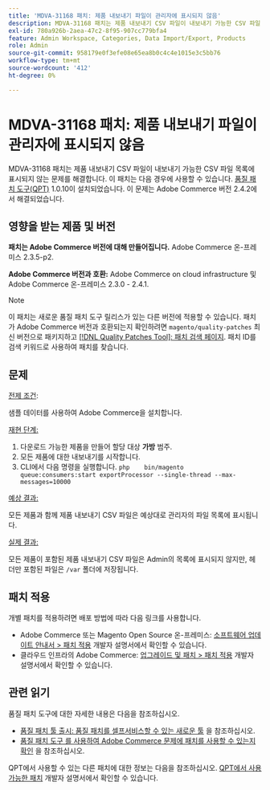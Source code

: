 ```yaml
---
title: 'MDVA-31168 패치: 제품 내보내기 파일이 관리자에 표시되지 않음'
description: MDVA-31168 패치는 제품 내보내기 CSV 파일이 내보내기 가능한 CSV 파일 목록에 표시되지 않는 문제를 해결합니다. 이 패치는 [Quality Patches Tool (QPT)](https://devdocs.magento.com/guides/v2.4/comp-mgr/patching.html#mqp) 1.0.10이 설치된 경우 사용할 수 있습니다. 이 문제는 Adobe Commerce 버전 2.4.2에서 해결되었습니다.
exl-id: 780a926b-2aea-47c2-8f95-907cc779bfa4
feature: Admin Workspace, Categories, Data Import/Export, Products
role: Admin
source-git-commit: 958179e0f3efe08e65ea8b0c4c4e1015e3c5bb76
workflow-type: tm+mt
source-wordcount: '412'
ht-degree: 0%

---
```


# MDVA-31168 패치: 제품 내보내기 파일이 관리자에 표시되지 않음

MDVA-31168 패치는 제품 내보내기 CSV 파일이 내보내기 가능한 CSV 파일 목록에 표시되지 않는 문제를 해결합니다. 이 패치는 다음 경우에 사용할 수 있습니다. [품질 패치 도구(QPT)](https://devdocs.magento.com/guides/v2.4/comp-mgr/patching.html#mqp) 1.0.10이 설치되었습니다. 이 문제는 Adobe Commerce 버전 2.4.2에서 해결되었습니다.

## 영향을 받는 제품 및 버전

**패치는 Adobe Commerce 버전에 대해 만들어집니다.** Adobe Commerce 온-프레미스 2.3.5-p2.

**Adobe Commerce 버전과 호환:** Adobe Commerce on cloud infrastructure 및 Adobe Commerce 온-프레미스 2.3.0 - 2.4.1.

>[!NOTE]
>
>이 패치는 새로운 품질 패치 도구 릴리스가 있는 다른 버전에 적용할 수 있습니다. 패치가 Adobe Commerce 버전과 호환되는지 확인하려면 `magento/quality-patches` 최신 버전으로 패키지하고 [[!DNL Quality Patches Tool]: 패치 검색 페이지](https://devdocs.magento.com/quality-patches/tool.html#patch-grid). 패치 ID를 검색 키워드로 사용하여 패치를 찾습니다.

## 문제

<u>전제 조건</u>:

샘플 데이터를 사용하여 Adobe Commerce을 설치합니다.

<u>재현 단계:</u>

1. 다운로드 가능한 제품을 만들어 할당 대상 **가방** 범주.
1. 모든 제품에 대한 내보내기를 시작합니다.
1. CLI에서 다음 명령을 실행합니다.    ```php    bin/magento queue:consumers:start exportProcessor --single-thread --max-messages=10000    ```

<u>예상 결과:</u>

모든 제품과 함께 제품 내보내기 CSV 파일은 예상대로 관리자의 파일 목록에 표시됩니다.

<u>실제 결과:</u>

모든 제품이 포함된 제품 내보내기 CSV 파일은 Admin의 목록에 표시되지 않지만, 헤더만 포함된 파일은 `/var` 폴더에 저장됩니다.

## 패치 적용

개별 패치를 적용하려면 배포 방법에 따라 다음 링크를 사용합니다.

* Adobe Commerce 또는 Magento Open Source 온-프레미스: [소프트웨어 업데이트 안내서 > 패치 적용](https://devdocs.magento.com/guides/v2.4/comp-mgr/patching/mqp.html) 개발자 설명서에서 확인할 수 있습니다.
* 클라우드 인프라의 Adobe Commerce: [업그레이드 및 패치 > 패치 적용](https://devdocs.magento.com/cloud/project/project-patch.html) 개발자 설명서에서 확인할 수 있습니다.

## 관련 읽기

품질 패치 도구에 대한 자세한 내용은 다음을 참조하십시오.

* [품질 패치 툴 출시: 품질 패치를 셀프서비스할 수 있는 새로운 툴](/help/announcements/adobe-commerce-announcements/magento-quality-patches-released-new-tool-to-self-serve-quality-patches.md) 을 참조하십시오.
* [품질 패치 도구 를 사용하여 Adobe Commerce 문제에 패치를 사용할 수 있는지 확인](/help/support-tools/patches-available-in-qpt-tool/check-patch-for-magento-issue-with-magento-quality-patches.md) 을 참조하십시오.

QPT에서 사용할 수 있는 다른 패치에 대한 정보는 다음을 참조하십시오. [QPT에서 사용 가능한 패치](https://devdocs.magento.com/quality-patches/tool.html#patch-grid) 개발자 설명서에서 확인할 수 있습니다.
